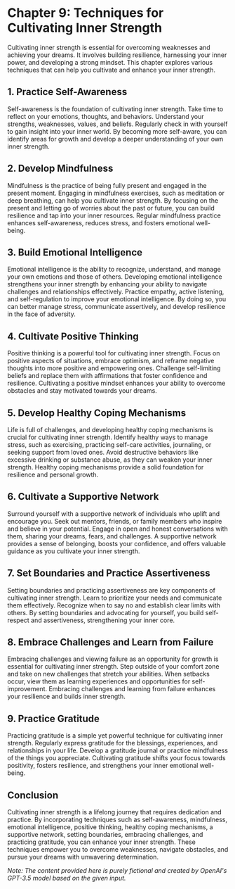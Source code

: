 Chapter 9: Techniques for Cultivating Inner Strength
====================================================

Cultivating inner strength is essential for overcoming weaknesses and achieving your dreams. It involves building resilience, harnessing your inner power, and developing a strong mindset. This chapter explores various techniques that can help you cultivate and enhance your inner strength.

**1. Practice Self-Awareness**
------------------------------

Self-awareness is the foundation of cultivating inner strength. Take time to reflect on your emotions, thoughts, and behaviors. Understand your strengths, weaknesses, values, and beliefs. Regularly check in with yourself to gain insight into your inner world. By becoming more self-aware, you can identify areas for growth and develop a deeper understanding of your own inner strength.

**2. Develop Mindfulness**
--------------------------

Mindfulness is the practice of being fully present and engaged in the present moment. Engaging in mindfulness exercises, such as meditation or deep breathing, can help you cultivate inner strength. By focusing on the present and letting go of worries about the past or future, you can build resilience and tap into your inner resources. Regular mindfulness practice enhances self-awareness, reduces stress, and fosters emotional well-being.

**3. Build Emotional Intelligence**
-----------------------------------

Emotional intelligence is the ability to recognize, understand, and manage your own emotions and those of others. Developing emotional intelligence strengthens your inner strength by enhancing your ability to navigate challenges and relationships effectively. Practice empathy, active listening, and self-regulation to improve your emotional intelligence. By doing so, you can better manage stress, communicate assertively, and develop resilience in the face of adversity.

**4. Cultivate Positive Thinking**
----------------------------------

Positive thinking is a powerful tool for cultivating inner strength. Focus on positive aspects of situations, embrace optimism, and reframe negative thoughts into more positive and empowering ones. Challenge self-limiting beliefs and replace them with affirmations that foster confidence and resilience. Cultivating a positive mindset enhances your ability to overcome obstacles and stay motivated towards your dreams.

**5. Develop Healthy Coping Mechanisms**
----------------------------------------

Life is full of challenges, and developing healthy coping mechanisms is crucial for cultivating inner strength. Identify healthy ways to manage stress, such as exercising, practicing self-care activities, journaling, or seeking support from loved ones. Avoid destructive behaviors like excessive drinking or substance abuse, as they can weaken your inner strength. Healthy coping mechanisms provide a solid foundation for resilience and personal growth.

**6. Cultivate a Supportive Network**
-------------------------------------

Surround yourself with a supportive network of individuals who uplift and encourage you. Seek out mentors, friends, or family members who inspire and believe in your potential. Engage in open and honest conversations with them, sharing your dreams, fears, and challenges. A supportive network provides a sense of belonging, boosts your confidence, and offers valuable guidance as you cultivate your inner strength.

**7. Set Boundaries and Practice Assertiveness**
------------------------------------------------

Setting boundaries and practicing assertiveness are key components of cultivating inner strength. Learn to prioritize your needs and communicate them effectively. Recognize when to say no and establish clear limits with others. By setting boundaries and advocating for yourself, you build self-respect and assertiveness, strengthening your inner core.

**8. Embrace Challenges and Learn from Failure**
------------------------------------------------

Embracing challenges and viewing failure as an opportunity for growth is essential for cultivating inner strength. Step outside of your comfort zone and take on new challenges that stretch your abilities. When setbacks occur, view them as learning experiences and opportunities for self-improvement. Embracing challenges and learning from failure enhances your resilience and builds inner strength.

**9. Practice Gratitude**
-------------------------

Practicing gratitude is a simple yet powerful technique for cultivating inner strength. Regularly express gratitude for the blessings, experiences, and relationships in your life. Develop a gratitude journal or practice mindfulness of the things you appreciate. Cultivating gratitude shifts your focus towards positivity, fosters resilience, and strengthens your inner emotional well-being.

**Conclusion**
--------------

Cultivating inner strength is a lifelong journey that requires dedication and practice. By incorporating techniques such as self-awareness, mindfulness, emotional intelligence, positive thinking, healthy coping mechanisms, a supportive network, setting boundaries, embracing challenges, and practicing gratitude, you can enhance your inner strength. These techniques empower you to overcome weaknesses, navigate obstacles, and pursue your dreams with unwavering determination.

*Note: The content provided here is purely fictional and created by OpenAI's GPT-3.5 model based on the given input.*
